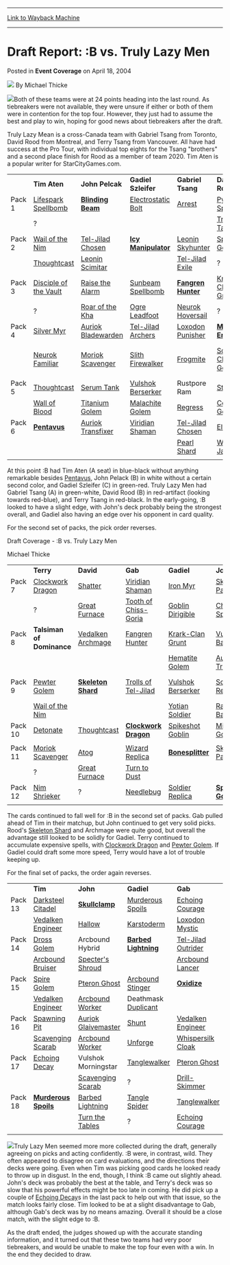 
---
[Link to Wayback Machine](https://web.archive.org/web/20210503080511/https://magic.wizards.com/en/articles/archive/event-coverage/draft-report-b-vs-truly-lazy-men-2004-04-18)

[_metadata_:author]:- "Michael Thicke"
[_metadata_:description]:- "Both of these teams were at 24 points heading into the last round. As tiebreakers were not available, they were unsure if either or both of them were in contention for the top four. However, they just had to assume the best and play to win, hoping for good news about tiebreakers after the draft. Truly Lazy Mean is a cross-Canada team with Gabriel Tsang from Toronto, David Rood"
[_metadata_:generator]:- "Drupal 7 (http://drupal.org)"
[_metadata_:node]:- "552511"
[_metadata_:publish_date]:- "2004-04-18"
[_metadata_:source]:- "div-main-content"
[_metadata_:title]:- "Draft Report: :B vs. Truly Lazy Men"
[_metadata_:wayback_capture_timestamp]:- "2021-05-03 08:05:11"
[_metadata_:wayback_raw_url]:- "https://web.archive.org/web/20210503080511id_/https://magic.wizards.com/en/articles/archive/event-coverage/draft-report-b-vs-truly-lazy-men-2004-04-18"
[_metadata_:wayback_url]:- "https://magic.wizards.com/en/articles/archive/event-coverage/draft-report-b-vs-truly-lazy-men-2004-04-18"
---


Draft Report: :B vs. Truly Lazy Men
===================================



 Posted in **Event Coverage**
 on April 18, 2004 






![](https://media.magic.wizards.com/styles/auth_small/public/generic-avatar-150_154.png)
By Michael Thicke











![](https://media.magic.wizards.com/image_legacy_migration/sideboard/images/gpdc04/dr5_1.jpg)Both of these teams were at 24 points heading into the last round. As tiebreakers were not available, they were unsure if either or both of them were in contention for the top four. However, they just had to assume the best and play to win, hoping for good news about tiebreakers after the draft.


Truly Lazy Mean is a cross-Canada team with Gabriel Tsang from Toronto, David Rood from Montreal, and Terry Tsang from Vancouver. All have had success at the Pro Tour, with individual top eights for the Tsang "brothers" and a second place finish for Rood as a member of team 2020. Tim Aten is a popular writer for StarCityGames.com.




|  |  |  |  |  |  |  |
| --- | --- | --- | --- | --- | --- | --- |
|  | **Tim Aten** | **John Pelcak** | **Gadiel Szleifer** | **Gabriel Tsang** | **David Rood** | **Terry Tsang** |
| Pack 1 | [Lifespark Spellbomb](http://gatherer.wizards.com/Pages/Card/Details.aspx?name=Lifespark+Spellbomb) | **[Blinding Beam](http://gatherer.wizards.com/Pages/Card/Details.aspx?name=Blinding+Beam)** | [Electrostatic Bolt](http://gatherer.wizards.com/Pages/Card/Details.aspx?name=Electrostatic+Bolt) | [Arrest](http://gatherer.wizards.com/Pages/Card/Details.aspx?name=Arrest) | [Pyrite Spellbomb](http://gatherer.wizards.com/Pages/Card/Details.aspx?name=Pyrite+Spellbomb) | [Detonate](http://gatherer.wizards.com/Pages/Card/Details.aspx?name=Detonate) |
|  | ? |  |  |  | [Tree of Tales](http://gatherer.wizards.com/Pages/Card/Details.aspx?name=Tree+of+Tales) | [Dragon Blood](http://gatherer.wizards.com/Pages/Card/Details.aspx?name=Dragon+Blood) |
| Pack 2 | [Wail of the Nim](http://gatherer.wizards.com/Pages/Card/Details.aspx?name=Wail+of+the+Nim) | [Tel-Jilad Chosen](http://gatherer.wizards.com/Pages/Card/Details.aspx?name=Tel-Jilad+Chosen) | **[Icy Manipulator](http://gatherer.wizards.com/Pages/Card/Details.aspx?name=Icy+Manipulator)** | [Leonin Skyhunter](http://gatherer.wizards.com/Pages/Card/Details.aspx?name=Leonin+Skyhunter) | [Spikeshot Goblin](http://gatherer.wizards.com/Pages/Card/Details.aspx?name=Spikeshot+Goblin) | [Mindslaver](http://gatherer.wizards.com/Pages/Card/Details.aspx?name=Mindslaver) |
|  | [Thoughtcast](http://gatherer.wizards.com/Pages/Card/Details.aspx?name=Thoughtcast) | [Leonin Scimitar](http://gatherer.wizards.com/Pages/Card/Details.aspx?name=Leonin+Scimitar) |  | [Tel-Jilad Exile](http://gatherer.wizards.com/Pages/Card/Details.aspx?name=Tel-Jilad+Exile) | ? | ? |
| Pack 3 | [Disciple of the Vault](http://gatherer.wizards.com/Pages/Card/Details.aspx?name=Disciple+of+the+Vault) | [Raise the Alarm](http://gatherer.wizards.com/Pages/Card/Details.aspx?name=Raise+the+Alarm) | [Sunbeam Spellbomb](http://gatherer.wizards.com/Pages/Card/Details.aspx?name=Sunbeam+Spellbomb) | **[Fangren Hunter](http://gatherer.wizards.com/Pages/Card/Details.aspx?name=Fangren+Hunter)** | [Krark-Clan Grunt](http://gatherer.wizards.com/Pages/Card/Details.aspx?name=Krark-Clan+Grunt) | [Hematite Golem](http://gatherer.wizards.com/Pages/Card/Details.aspx?name=Hematite+Golem) |
|  | ? | [Roar of the Kha](http://gatherer.wizards.com/Pages/Card/Details.aspx?name=Roar+of+the+Kha) | [Ogre Leadfoot](http://gatherer.wizards.com/Pages/Card/Details.aspx?name=Ogre+Leadfoot) | [Neurok Hoversail](http://gatherer.wizards.com/Pages/Card/Details.aspx?name=Neurok+Hoversail) | ? | ? |
| Pack 4 | [Silver Myr](http://gatherer.wizards.com/Pages/Card/Details.aspx?name=Silver+Myr) | [Auriok Bladewarden](http://gatherer.wizards.com/Pages/Card/Details.aspx?name=Auriok+Bladewarden) | [Tel-Jilad Archers](http://gatherer.wizards.com/Pages/Card/Details.aspx?name=Tel-Jilad+Archers) | [Loxodon Punisher](http://gatherer.wizards.com/Pages/Card/Details.aspx?name=Loxodon+Punisher) | **[Myr Enforcer](http://gatherer.wizards.com/Pages/Card/Details.aspx?name=Myr+Enforcer)** | [Goblin Replica](http://gatherer.wizards.com/Pages/Card/Details.aspx?name=Goblin+Replica) |
|  | [Neurok Familiar](http://gatherer.wizards.com/Pages/Card/Details.aspx?name=Neurok+Familiar) | [Moriok Scavenger](http://gatherer.wizards.com/Pages/Card/Details.aspx?name=Moriok+Scavenger) | [Slith Firewalker](http://gatherer.wizards.com/Pages/Card/Details.aspx?name=Slith+Firewalker) | [Frogmite](http://gatherer.wizards.com/Pages/Card/Details.aspx?name=Frogmite) | [Scale of Chiss-Goria](http://gatherer.wizards.com/Pages/Card/Details.aspx?name=Scale+of+Chiss-Goria) | [Slagwurm Armor](http://gatherer.wizards.com/Pages/Card/Details.aspx?name=Slagwurm+Armor) / [Ogre Leadfoot](http://gatherer.wizards.com/Pages/Card/Details.aspx?name=Ogre+Leadfoot) |
| Pack 5 | [Thoughtcast](http://gatherer.wizards.com/Pages/Card/Details.aspx?name=Thoughtcast) | [Serum Tank](http://gatherer.wizards.com/Pages/Card/Details.aspx?name=Serum+Tank) | [Vulshok Berserker](http://gatherer.wizards.com/Pages/Card/Details.aspx?name=Vulshok+Berserker) | Rustpore Ram | [Steel Wall](http://gatherer.wizards.com/Pages/Card/Details.aspx?name=Steel+Wall) | **[Promise of Power](http://gatherer.wizards.com/Pages/Card/Details.aspx?name=Promise+of+Power)** |
|  | [Wall of Blood](http://gatherer.wizards.com/Pages/Card/Details.aspx?name=Wall+of+Blood) | [Titanium Golem](http://gatherer.wizards.com/Pages/Card/Details.aspx?name=Titanium+Golem) | [Malachite Golem](http://gatherer.wizards.com/Pages/Card/Details.aspx?name=Malachite+Golem) | [Regress](http://gatherer.wizards.com/Pages/Card/Details.aspx?name=Regress) | [Cobalt Golem](http://gatherer.wizards.com/Pages/Card/Details.aspx?name=Cobalt+Golem) |  |
| Pack 6 | **[Pentavus](http://gatherer.wizards.com/Pages/Card/Details.aspx?name=Pentavus)** | [Auriok Transfixer](http://gatherer.wizards.com/Pages/Card/Details.aspx?name=Auriok+Transfixer) | [Viridian Shaman](http://gatherer.wizards.com/Pages/Card/Details.aspx?name=Viridian+Shaman) | [Tel-Jilad Chosen](http://gatherer.wizards.com/Pages/Card/Details.aspx?name=Tel-Jilad+Chosen) | [Elf Replica](http://gatherer.wizards.com/Pages/Card/Details.aspx?name=Elf+Replica) | [Consume Spirit](http://gatherer.wizards.com/Pages/Card/Details.aspx?name=Consume+Spirit) |
|  |  |  |  | [Pearl Shard](http://gatherer.wizards.com/Pages/Card/Details.aspx?name=Pearl+Shard) | [Welding Jar](http://gatherer.wizards.com/Pages/Card/Details.aspx?name=Welding+Jar) | [Titanium Golem](http://gatherer.wizards.com/Pages/Card/Details.aspx?name=Titanium+Golem) |
|  |

At this point :B had Tim Aten (A seat) in blue-black without anything remarkable besides [Pentavus](http://gatherer.wizards.com/Pages/Card/Details.aspx?name=Pentavus), John Pelack (B) in white without a certain second color, and Gadiel Szleifer (C) in green-red. Truly Lazy Men had Gabriel Tsang (A) in green-white, David Rood (B) in red-artifact (looking towards red-blue), and Terry Tsang in red-black. In the early-going, :B looked to have a slight edge, with John's deck probably being the strongest overall, and Gadiel also having an edge over his opponent in card quality.


For the second set of packs, the pick order reverses.


Draft Coverage - :B vs. Truly Lazy Men  

Michael Thicke




|  |  |  |  |  |  |  |
| --- | --- | --- | --- | --- | --- | --- |
|  | **Terry** | **David** | **Gab** | **Gadiel** | **John** | **Tim** |
| Pack 7 | [Clockwork Dragon](http://gatherer.wizards.com/Pages/Card/Details.aspx?name=Clockwork+Dragon) | [Shatter](http://gatherer.wizards.com/Pages/Card/Details.aspx?name=Shatter) | [Viridian Shaman](http://gatherer.wizards.com/Pages/Card/Details.aspx?name=Viridian+Shaman) | [Iron Myr](http://gatherer.wizards.com/Pages/Card/Details.aspx?name=Iron+Myr) | [Skyhunter Patrol](http://gatherer.wizards.com/Pages/Card/Details.aspx?name=Skyhunter+Patrol) | **[Skeleton Shard](http://gatherer.wizards.com/Pages/Card/Details.aspx?name=Skeleton+Shard)** |
|  | ? | [Great Furnace](http://gatherer.wizards.com/Pages/Card/Details.aspx?name=Great+Furnace) | [Tooth of Chiss-Goria](http://gatherer.wizards.com/Pages/Card/Details.aspx?name=Tooth+of+Chiss-Goria) | [Goblin Dirigible](http://gatherer.wizards.com/Pages/Card/Details.aspx?name=Goblin+Dirigible) | [Chromatic Sphere](http://gatherer.wizards.com/Pages/Card/Details.aspx?name=Chromatic+Sphere) | [Regress](http://gatherer.wizards.com/Pages/Card/Details.aspx?name=Regress) |
| Pack 8 | **Talsiman of Dominance** | [Vedalken Archmage](http://gatherer.wizards.com/Pages/Card/Details.aspx?name=Vedalken+Archmage) | [Fangren Hunter](http://gatherer.wizards.com/Pages/Card/Details.aspx?name=Fangren+Hunter) | [Krark-Clan Grunt](http://gatherer.wizards.com/Pages/Card/Details.aspx?name=Krark-Clan+Grunt) | [Vulshok Battlegear](http://gatherer.wizards.com/Pages/Card/Details.aspx?name=Vulshok+Battlegear) | [Bottle Gnomes](http://gatherer.wizards.com/Pages/Card/Details.aspx?name=Bottle+Gnomes) |
|  |  |  |  | [Hematite Golem](http://gatherer.wizards.com/Pages/Card/Details.aspx?name=Hematite+Golem) | [Auriok Transfixer](http://gatherer.wizards.com/Pages/Card/Details.aspx?name=Auriok+Transfixer) | [Inertia Bubble](http://gatherer.wizards.com/Pages/Card/Details.aspx?name=Inertia+Bubble) |
| Pack 9 | [Pewter Golem](http://gatherer.wizards.com/Pages/Card/Details.aspx?name=Pewter+Golem) | **[Skeleton Shard](http://gatherer.wizards.com/Pages/Card/Details.aspx?name=Skeleton+Shard)** | [Trolls of Tel-Jilad](http://gatherer.wizards.com/Pages/Card/Details.aspx?name=Trolls+of+Tel-Jilad) | [Vulshok Berserker](http://gatherer.wizards.com/Pages/Card/Details.aspx?name=Vulshok+Berserker) | [Soldier Replica](http://gatherer.wizards.com/Pages/Card/Details.aspx?name=Soldier+Replica) | [Disciple of the Vault](http://gatherer.wizards.com/Pages/Card/Details.aspx?name=Disciple+of+the+Vault) |
|  | [Wail of the Nim](http://gatherer.wizards.com/Pages/Card/Details.aspx?name=Wail+of+the+Nim) |  |  | [Yotian Soldier](http://gatherer.wizards.com/Pages/Card/Details.aspx?name=Yotian+Soldier) | [Razor Barrier](http://gatherer.wizards.com/Pages/Card/Details.aspx?name=Razor+Barrier) | [Neurok Familiar](http://gatherer.wizards.com/Pages/Card/Details.aspx?name=Neurok+Familiar) |
| Pack 10 | [Detonate](http://gatherer.wizards.com/Pages/Card/Details.aspx?name=Detonate) | [Thoughtcast](http://gatherer.wizards.com/Pages/Card/Details.aspx?name=Thoughtcast) | **[Clockwork Dragon](http://gatherer.wizards.com/Pages/Card/Details.aspx?name=Clockwork+Dragon)** | [Spikeshot Goblin](http://gatherer.wizards.com/Pages/Card/Details.aspx?name=Spikeshot+Goblin) | [Mirror Golem](http://gatherer.wizards.com/Pages/Card/Details.aspx?name=Mirror+Golem) | [Nim Shrieker](http://gatherer.wizards.com/Pages/Card/Details.aspx?name=Nim+Shrieker) |
|  |  |  |  |  |  |  |
| Pack 11 | [Moriok Scavenger](http://gatherer.wizards.com/Pages/Card/Details.aspx?name=Moriok+Scavenger) | [Atog](http://gatherer.wizards.com/Pages/Card/Details.aspx?name=Atog) | [Wizard Replica](http://gatherer.wizards.com/Pages/Card/Details.aspx?name=Wizard+Replica) | **[Bonesplitter](http://gatherer.wizards.com/Pages/Card/Details.aspx?name=Bonesplitter)** | [Skyhunter Patrol](http://gatherer.wizards.com/Pages/Card/Details.aspx?name=Skyhunter+Patrol) | [Myr Enforcer](http://gatherer.wizards.com/Pages/Card/Details.aspx?name=Myr+Enforcer) |
|  | ? | [Great Furnace](http://gatherer.wizards.com/Pages/Card/Details.aspx?name=Great+Furnace) | [Turn to Dust](http://gatherer.wizards.com/Pages/Card/Details.aspx?name=Turn+to+Dust) |  |  | [Myr Retriever](http://gatherer.wizards.com/Pages/Card/Details.aspx?name=Myr+Retriever) |
| Pack 12 | [Nim Shrieker](http://gatherer.wizards.com/Pages/Card/Details.aspx?name=Nim+Shrieker) | ? | [Needlebug](http://gatherer.wizards.com/Pages/Card/Details.aspx?name=Needlebug) | [Soldier Replica](http://gatherer.wizards.com/Pages/Card/Details.aspx?name=Soldier+Replica) | **[Spikeshot Goblin](http://gatherer.wizards.com/Pages/Card/Details.aspx?name=Spikeshot+Goblin)** | [Domineer](http://gatherer.wizards.com/Pages/Card/Details.aspx?name=Domineer) |
|  |

The cards continued to fall well for :B in the second set of packs. Gab pulled ahead of Tim in their matchup, but John continued to get very solid picks. Rood's [Skeleton Shard](http://gatherer.wizards.com/Pages/Card/Details.aspx?name=Skeleton+Shard) and Archmage were quite good, but overall the advantage still looked to be solidly for Gadiel. Terry continued to accumulate expensive spells, with [Clockwork Dragon](http://gatherer.wizards.com/Pages/Card/Details.aspx?name=Clockwork+Dragon) and [Pewter Golem](http://gatherer.wizards.com/Pages/Card/Details.aspx?name=Pewter+Golem). If Gadiel could draft some more speed, Terry would have a lot of trouble keeping up.


For the final set of packs, the order again reverses.




|  |  |  |  |  |  |  |
| --- | --- | --- | --- | --- | --- | --- |
|  | **Tim** | **John** | **Gadiel** | **Gab** | **David** | **Terry** |
| Pack 13 | [Darksteel Citadel](http://gatherer.wizards.com/Pages/Card/Details.aspx?name=Darksteel+Citadel) | **[Skullclamp](http://gatherer.wizards.com/Pages/Card/Details.aspx?name=Skullclamp)** | [Murderous Spoils](http://gatherer.wizards.com/Pages/Card/Details.aspx?name=Murderous+Spoils) | [Echoing Courage](http://gatherer.wizards.com/Pages/Card/Details.aspx?name=Echoing+Courage) | [Spire Golem](http://gatherer.wizards.com/Pages/Card/Details.aspx?name=Spire+Golem) | [Essence Drain](http://gatherer.wizards.com/Pages/Card/Details.aspx?name=Essence+Drain) |
|  | [Vedalken Engineer](http://gatherer.wizards.com/Pages/Card/Details.aspx?name=Vedalken+Engineer) | [Hallow](http://gatherer.wizards.com/Pages/Card/Details.aspx?name=Hallow) | [Karstoderm](http://gatherer.wizards.com/Pages/Card/Details.aspx?name=Karstoderm) | [Loxodon Mystic](http://gatherer.wizards.com/Pages/Card/Details.aspx?name=Loxodon+Mystic) | [Myr Matrix](http://gatherer.wizards.com/Pages/Card/Details.aspx?name=Myr+Matrix) | [Scavenging Scarab](http://gatherer.wizards.com/Pages/Card/Details.aspx?name=Scavenging+Scarab) |
| Pack 14 | [Dross Golem](http://gatherer.wizards.com/Pages/Card/Details.aspx?name=Dross+Golem) | Arcbound Hybrid | **[Barbed Lightning](http://gatherer.wizards.com/Pages/Card/Details.aspx?name=Barbed+Lightning)** | [Tel-Jilad Outrider](http://gatherer.wizards.com/Pages/Card/Details.aspx?name=Tel-Jilad+Outrider) | [Leonin Bola](http://gatherer.wizards.com/Pages/Card/Details.aspx?name=Leonin+Bola) | [Echoing Decay](http://gatherer.wizards.com/Pages/Card/Details.aspx?name=Echoing+Decay) |
|  | [Arcbound Bruiser](http://gatherer.wizards.com/Pages/Card/Details.aspx?name=Arcbound+Bruiser) | [Specter's Shroud](http://gatherer.wizards.com/Pages/Card/Details.aspx?name=Specter%27s+Shroud) |  | [Arcbound Lancer](http://gatherer.wizards.com/Pages/Card/Details.aspx?name=Arcbound+Lancer) | [Krark-Clan Stoker](http://gatherer.wizards.com/Pages/Card/Details.aspx?name=Krark-Clan+Stoker) | [Shunt](http://gatherer.wizards.com/Pages/Card/Details.aspx?name=Shunt) |
| Pack 15 | [Spire Golem](http://gatherer.wizards.com/Pages/Card/Details.aspx?name=Spire+Golem) | [Pteron Ghost](http://gatherer.wizards.com/Pages/Card/Details.aspx?name=Pteron+Ghost) | [Arcbound Stinger](http://gatherer.wizards.com/Pages/Card/Details.aspx?name=Arcbound+Stinger) | **[Oxidize](http://gatherer.wizards.com/Pages/Card/Details.aspx?name=Oxidize)** | [Chromescale Drake](http://gatherer.wizards.com/Pages/Card/Details.aspx?name=Chromescale+Drake) | [Echoing Decay](http://gatherer.wizards.com/Pages/Card/Details.aspx?name=Echoing+Decay) |
|  | [Vedalken Engineer](http://gatherer.wizards.com/Pages/Card/Details.aspx?name=Vedalken+Engineer) | [Arcbound Worker](http://gatherer.wizards.com/Pages/Card/Details.aspx?name=Arcbound+Worker) | Deathmask [Duplicant](http://gatherer.wizards.com/Pages/Card/Details.aspx?name=Duplicant) |  |  |  |
| Pack 16 | [Spawning Pit](http://gatherer.wizards.com/Pages/Card/Details.aspx?name=Spawning+Pit) | [Auriok Glaivemaster](http://gatherer.wizards.com/Pages/Card/Details.aspx?name=Auriok+Glaivemaster) | [Shunt](http://gatherer.wizards.com/Pages/Card/Details.aspx?name=Shunt) | [Vedalken Engineer](http://gatherer.wizards.com/Pages/Card/Details.aspx?name=Vedalken+Engineer) | **[Spire Golem](http://gatherer.wizards.com/Pages/Card/Details.aspx?name=Spire+Golem)** | Darksteel Golem |
|  | [Scavenging Scarab](http://gatherer.wizards.com/Pages/Card/Details.aspx?name=Scavenging+Scarab) | [Arcbound Worker](http://gatherer.wizards.com/Pages/Card/Details.aspx?name=Arcbound+Worker) | [Unforge](http://gatherer.wizards.com/Pages/Card/Details.aspx?name=Unforge) | [Whispersilk Cloak](http://gatherer.wizards.com/Pages/Card/Details.aspx?name=Whispersilk+Cloak) |  |  |
| Pack 17 | [Echoing Decay](http://gatherer.wizards.com/Pages/Card/Details.aspx?name=Echoing+Decay) | Vulshok Morningstar | [Tanglewalker](http://gatherer.wizards.com/Pages/Card/Details.aspx?name=Tanglewalker) | [Pteron Ghost](http://gatherer.wizards.com/Pages/Card/Details.aspx?name=Pteron+Ghost) | [Vedalken Engineer](http://gatherer.wizards.com/Pages/Card/Details.aspx?name=Vedalken+Engineer) | **[Murderous Spoils](http://gatherer.wizards.com/Pages/Card/Details.aspx?name=Murderous+Spoils)** |
|  |  | [Scavenging Scarab](http://gatherer.wizards.com/Pages/Card/Details.aspx?name=Scavenging+Scarab) | ? | [Drill-Skimmer](http://gatherer.wizards.com/Pages/Card/Details.aspx?name=Drill-Skimmer) | [Arcbound Worker](http://gatherer.wizards.com/Pages/Card/Details.aspx?name=Arcbound+Worker) |  |
| Pack 18 | **[Murderous Spoils](http://gatherer.wizards.com/Pages/Card/Details.aspx?name=Murderous+Spoils)** | [Barbed Lightning](http://gatherer.wizards.com/Pages/Card/Details.aspx?name=Barbed+Lightning) | [Tangle Spider](http://gatherer.wizards.com/Pages/Card/Details.aspx?name=Tangle+Spider) | [Tanglewalker](http://gatherer.wizards.com/Pages/Card/Details.aspx?name=Tanglewalker) | [Vedalken Engineer](http://gatherer.wizards.com/Pages/Card/Details.aspx?name=Vedalken+Engineer) | ? |
|  |  | [Turn the Tables](http://gatherer.wizards.com/Pages/Card/Details.aspx?name=Turn+the+Tables) | ? | [Echoing Courage](http://gatherer.wizards.com/Pages/Card/Details.aspx?name=Echoing+Courage) | [Quicksilver Behemoth](http://gatherer.wizards.com/Pages/Card/Details.aspx?name=Quicksilver+Behemoth) | ? |
|  |

![](https://media.magic.wizards.com/image_legacy_migration/sideboard/images/gpdc04/dr5_2.jpg)Truly Lazy Men seemed more more collected during the draft, generally agreeing on picks and acting confidently. :B were, in contrast, wild. They often appeared to disagree on card evaluations, and the directions their decks were going. Even when Tim was picking good cards he looked ready to throw up in disgust. In the end, though, I think :B came out slightly ahead. John's deck was probably the best at the table, and Terry's deck was so slow that his powerful effects might be too late in coming. He did pick up a couple of [Echoing Decay](http://gatherer.wizards.com/Pages/Card/Details.aspx?name=Echoing+Decay)s in the last pack to help out with that issue, so the match looks fairly close. Tim looked to be at a slight disadvantage to Gab, although Gab's deck was by no means amazing. Overall it should be a close match, with the slight edge to :B.


As the draft ended, the judges showed up with the accurate standing information, and it turned out that these two teams had very poor tiebreakers, and would be unable to make the top four even with a win. In the end they decided to draw.








